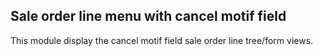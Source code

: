Sale order line menu with cancel motif field
--------------------------------------------
This module display the cancel motif field sale order line tree/form views.